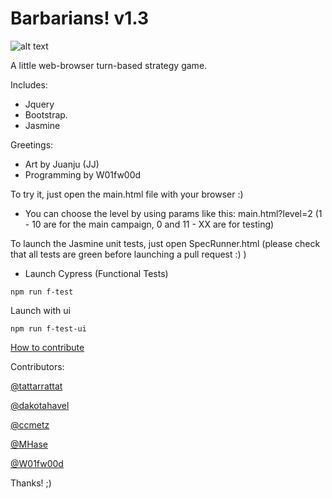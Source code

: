 # Barbarians! v1.3
![alt text](https://github.com/W01fw00d/barbarians/blob/master/src/images/gifs/barbarians_demo.gif "")

A little web-browser turn-based strategy game.

Includes:
* Jquery 
* Bootstrap.
* Jasmine

Greetings:
* Art by Juanju (JJ)
* Programming by W01fw00d

To try it, just open the main.html file with your browser :)

* You can choose the level by using params like this: main.html?level=2
(1 - 10 are for the main campaign, 0 and 11 - XX are for testing)

To launch the Jasmine unit tests, just open SpecRunner.html (please check that all tests are green before launching a pull request :) )


- Launch Cypress (Functional Tests)

```
npm run f-test
```

Launch with ui

```
npm run f-test-ui
```


[How to contribute](https://github.com/MarcDiethelm/contributing/blob/master/README.md) 

Contributors:

[@tattarrattat](https://github.com/tattarrattat)

[@dakotahavel](https://github.com/dakotahavel)

[@ccmetz](https://github.com/ccmetz)

[@MHase](https://github.com/MHase)


[@W01fw00d](https://github.com/W01fw00d)

Thanks! ;)
